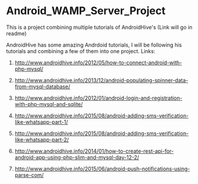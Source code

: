 # Android_WAMP_Server_Project
This is a project combining multiple tutorials of AndroidHive's (Link will go in readme)

AndroidHive has some amazing Andrdoid tutorials, I will be following his tutorials and combining a few of them into one project.
Links:

1) http://www.androidhive.info/2012/05/how-to-connect-android-with-php-mysql/

2) http://www.androidhive.info/2013/12/android-populating-spinner-data-from-mysql-database/

3) http://www.androidhive.info/2012/01/android-login-and-registration-with-php-mysql-and-sqlite/

4) http://www.androidhive.info/2015/08/android-adding-sms-verification-like-whatsapp-part-1/

5) http://www.androidhive.info/2015/08/android-adding-sms-verification-like-whatsapp-part-2/

6) http://www.androidhive.info/2014/01/how-to-create-rest-api-for-android-app-using-php-slim-and-mysql-day-12-2/

7) http://www.androidhive.info/2015/06/android-push-notifications-using-parse-com/
